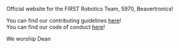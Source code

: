 Official website for the FIRST Robotics Team, 5970, Beavertronics!

You can find our contributing guidelines [here](/CONTRIBUTING.md)! <br>
You can find our code of conduct [here](/CODE_OF_CONDUCT.md)!

We worship Dean